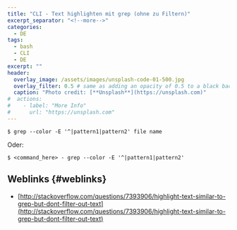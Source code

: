 ```yaml
---
title: "CLI - Text highlighten mit grep (ohne zu Filtern)"
excerpt_separator: "<!--more-->"
categories:
  - DE
tags:
  - bash
  - CLI
  - DE
excerpt: ""
header:
  overlay_image: /assets/images/unsplash-code-01-500.jpg
  overlay_filter: 0.5 # same as adding an opacity of 0.5 to a black background
  caption: "Photo credit: [**Unsplash**](https://unsplash.com)"
#  actions:
#    - label: "More Info"
#      url: "https://unsplash.com"
---
```



```
$ grep --color -E '^|pattern1|pattern2' file name
```

Oder:

```
$ <command_here> - grep --color -E '^|pattern1|pattern2'
```

## Weblinks {#weblinks}

* [http://stackoverflow.com/questions/7393906/highlight-text-similar-to-grep-but-dont-filter-out-text](http://stackoverflow.com/questions/7393906/highlight-text-similar-to-grep-but-dont-filter-out-text)



